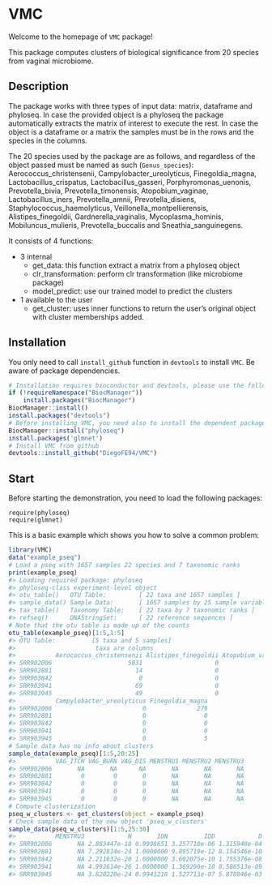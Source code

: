 
<!-- README.md is generated from README.Rmd. Please edit that file -->

# VMC

<!-- badges: start -->
<!-- badges: end -->

Welcome to the homepage of `VMC` package!

This package computes clusters of biological significance from 20
species from vaginal microbiome.

## Description

The package works with three types of input data: matrix, dataframe and
phyloseq. In case the provided object is a phyloseq the package
automatically extracts the matrix of interest to execute the rest. In
case the object is a dataframe or a matrix the samples must be in the
rows and the species in the columns.

The 20 species used by the package are as follows, and regardless of the
object passed must be named as such (`Genus_species`):
Aerococcus_christensenii, Campylobacter_ureolyticus, Finegoldia_magna,
Lactobacillus_crispatus, Lactobacillus_gasseri, Porphyromonas_uenonis,
Prevotella_bivia, Prevotella_timonensis, Atopobium_vaginae,
Lactobacillus_iners, Prevotella_amnii, Prevotella_disiens,
Staphylococcus_haemolyticus, Veillonella_montpellierensis,
Alistipes_finegoldii, Gardnerella_vaginalis, Mycoplasma_hominis,
Mobiluncus_mulieris, Prevotella_buccalis and Sneathia_sanguinegens.

It consists of 4 functions:

- 3 internal
  - get_data: this function extract a matrix from a phyloseq object
  - clr_transformation: perform clr transformation (like microbiome
    package)
  - model_predict: use our trained model to predict the clusters
- 1 available to the user
  - get_cluster: uses inner functions to return the user’s original
    object with cluster memberships added.

## Installation

You only need to call `install_github` function in `devtools` to install
`VMC`. Be aware of package dependencies.

``` r
# Installation requires bioconductor and devtools, please use the following commands
if (!requireNamespace("BiocManager"))
    install.packages("BiocManager")
BiocManager::install()
install.packages("devtools")
# Before installing VMC, you need also to install the dependent packages `phyloseq` and `glmnet`
BiocManager::install("phyloseq")
install.packages('glmnet')
# Install VMC from github
devtools::install_github("DiegoFE94/VMC")
```

## Start

Before starting the demonstration, you need to load the following
packages:

    require(phyloseq)
    require(glmnet)

This is a basic example which shows you how to solve a common problem:

``` r
library(VMC)
data("example_pseq")
# Load a pseq with 1657 samples 22 species and 7 taxonomic ranks
print(example_pseq)
#> Loading required package: phyloseq
#> phyloseq-class experiment-level object
#> otu_table()   OTU Table:         [ 22 taxa and 1657 samples ]
#> sample_data() Sample Data:       [ 1657 samples by 25 sample variables ]
#> tax_table()   Taxonomy Table:    [ 22 taxa by 7 taxonomic ranks ]
#> refseq()      DNAStringSet:      [ 22 reference sequences ]
# Note that the otu table is made up of the counts
otu_table(example_pseq)[1:5,1:5]
#> OTU Table:          [5 taxa and 5 samples]
#>                      taxa are columns
#>           Aerococcus_christensenii Alistipes_finegoldii Atopobium_vaginae
#> SRR902006                     5031                    0              2144
#> SRR902881                       14                    0                 0
#> SRR903842                        0                    0                 0
#> SRR903941                       69                    0                 0
#> SRR903945                       49                    0                29
#>           Campylobacter_ureolyticus Finegoldia_magna
#> SRR902006                         0              279
#> SRR902881                         0                0
#> SRR903842                         0                0
#> SRR903941                         0                0
#> SRR903945                         0                5
# Sample data has no info about clusters
sample_data(example_pseq)[1:5,20:25]
#>           VAG_ITCH VAG_BURN VAG_DIS MENSTRU1 MENSTRU2 MENSTRU3
#> SRR902006       NA       NA      NA       NA       NA       NA
#> SRR902881        0        0       0       NA       NA       NA
#> SRR903842        0        0       0       NA       NA       NA
#> SRR903941        0        0       0       NA       NA       NA
#> SRR903945        0        0       0       NA       NA       NA
# Compute clusterization
pseq_w_clusters <- get_clusters(object = example_pseq)
# Check sample data of the new object 'pseq_w_clusters'
sample_data(pseq_w_clusters)[1:5,25:30]
#>           MENSTRU3            N       IDN          IDD            D p_cluster
#> SRR902006       NA 2.883447e-18 0.9998651 3.257710e-06 1.315948e-04       IDN
#> SRR902881       NA 7.292814e-24 1.0000000 9.895719e-12 8.154546e-10       IDN
#> SRR903842       NA 2.211632e-20 1.0000000 3.602075e-10 1.755376e-08       IDN
#> SRR903941       NA 4.992614e-26 1.0000000 1.369296e-10 8.586513e-09       IDN
#> SRR903945       NA 3.820220e-24 0.9941218 1.527713e-07 5.878046e-03       IDN
```
